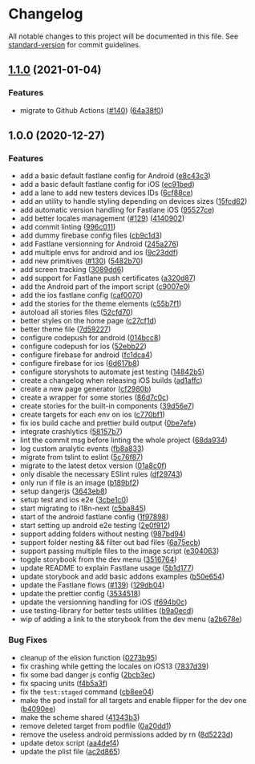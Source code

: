 # Changelog

All notable changes to this project will be documented in this file. See [standard-version](https://github.com/conventional-changelog/standard-version) for commit guidelines.

## [1.1.0](https://github.com/tsyirvo/react-native-starter/compare/v1.0.0...v1.1.0) (2021-01-04)


### Features

* migrate to Github Actions ([#140](https://github.com/tsyirvo/react-native-starter/issues/140)) ([64a38f0](https://github.com/tsyirvo/react-native-starter/commit/64a38f0a1268179c2e608261fbd778b03fc65eb8))

## 1.0.0 (2020-12-27)


### Features

* add a basic default fastlane config for Android ([e8c43c3](https://github.com/tsyirvo/react-native-starter/commit/e8c43c3610595e54c1e46ce4317295ae6ffb047d))
* add a basic default fastlane config for iOS ([ec91bed](https://github.com/tsyirvo/react-native-starter/commit/ec91bed04373a783267f2140e3141768c214eafa))
* add a lane to add new testers devices IDs ([6cf88ce](https://github.com/tsyirvo/react-native-starter/commit/6cf88ceedbb24e1e024d9a080252c6b89f7de85c))
* add an utility to handle styling depending on devices sizes ([15fcd62](https://github.com/tsyirvo/react-native-starter/commit/15fcd629f7fce847e2a55d2bc4fec6d66c4fcd6b))
* add automatic version handling for Fastlane iOS ([95527ce](https://github.com/tsyirvo/react-native-starter/commit/95527ce14aa024ff44137e2b4646043c8e84d45e))
* add better locales management ([#129](https://github.com/tsyirvo/react-native-starter/issues/129)) ([4140902](https://github.com/tsyirvo/react-native-starter/commit/4140902db89314bb1c1c5629b1d5777c692a8f3d))
* add commit linting ([996c011](https://github.com/tsyirvo/react-native-starter/commit/996c011a248aa89e50286fe795f7588f4568f0be))
* add dummy firebase config files ([cb9c1d3](https://github.com/tsyirvo/react-native-starter/commit/cb9c1d328d7aac65c8c888d1705910fd1b0d53fc))
* add Fastlane versionning for Android ([245a276](https://github.com/tsyirvo/react-native-starter/commit/245a276e7b9ff3784393e40b9e80d09d7d85734a))
* add multiple envs for android and ios ([9c23ddf](https://github.com/tsyirvo/react-native-starter/commit/9c23ddf6504d50a9d6c6b2566313a7efe1fe828f))
* add new primitives ([#130](https://github.com/tsyirvo/react-native-starter/issues/130)) ([5482b70](https://github.com/tsyirvo/react-native-starter/commit/5482b70addd4e7539a58da3b0a8f21d7ab154f09))
* add screen tracking ([3089dd6](https://github.com/tsyirvo/react-native-starter/commit/3089dd60f06338101617fec18b7b405af33d583d))
* add support for Fastlane push certificates ([a320d87](https://github.com/tsyirvo/react-native-starter/commit/a320d879fecdd9c2d475174ffa00cbf320037b9d))
* add the Android part of the import script ([c9007e0](https://github.com/tsyirvo/react-native-starter/commit/c9007e0afff02b721d610ad5492c91aafed1f608))
* add the ios fastlane config ([caf0070](https://github.com/tsyirvo/react-native-starter/commit/caf007028d3adb6f2c4a2d82ccdfb3d6de17c988))
* add the stories for the theme elements ([c55b7f1](https://github.com/tsyirvo/react-native-starter/commit/c55b7f1dd07849f66e409c2c391527d256159a96))
* autoload all stories files ([52cfd70](https://github.com/tsyirvo/react-native-starter/commit/52cfd700d7297b9fe0ab5c07f40e6760ba9c6a4f))
* better styles on the home page ([c27cf1d](https://github.com/tsyirvo/react-native-starter/commit/c27cf1d340165bfec5a2d1a7f1208fd9cfb60e60))
* better theme file ([7d59227](https://github.com/tsyirvo/react-native-starter/commit/7d592279b765cf7c63595598c77a067688386380))
* configure codepush for android ([014bcc8](https://github.com/tsyirvo/react-native-starter/commit/014bcc8059061eea6975e465c44cdd91a821cb11))
* configure codepush for ios ([52ebb22](https://github.com/tsyirvo/react-native-starter/commit/52ebb22d7fbc38d5523594ee48186db88d4202de))
* configure firebase for android ([fc1dca4](https://github.com/tsyirvo/react-native-starter/commit/fc1dca4c3aadc61b04d6d2782a78f318734a6011))
* configure firebase for ios ([6d617b8](https://github.com/tsyirvo/react-native-starter/commit/6d617b8450ecfebdad2ec31e7c3dc6d71dbc4c00))
* configure storyshots to automate jest testing ([14842b5](https://github.com/tsyirvo/react-native-starter/commit/14842b5d0d6b0b7c3f682eb31f477cbd00cee745))
* create a changelog when releasing iOS builds ([ad1affc](https://github.com/tsyirvo/react-native-starter/commit/ad1affcf1161e192f547f2008d06516f39d8a16a))
* create a new page generator ([cf2980b](https://github.com/tsyirvo/react-native-starter/commit/cf2980b1af392d0d605c26527a7168007ccda948))
* create a wrapper for some stories ([86d7c0c](https://github.com/tsyirvo/react-native-starter/commit/86d7c0c22144076412ebd43a6d1af91df9759399))
* create stories for the built-in components ([39d56e7](https://github.com/tsyirvo/react-native-starter/commit/39d56e7847bbd3f59ea2c520ef44592092bb82e6))
* create targets for each env on ios ([c770bf1](https://github.com/tsyirvo/react-native-starter/commit/c770bf1439528e90dba3279d2f4876659fa54d95))
* fix ios build cache and prettier build output ([0be7efe](https://github.com/tsyirvo/react-native-starter/commit/0be7efe9bf6713db28e7e80e0537db9dd97faeb6))
* integrate crashlytics ([58157b7](https://github.com/tsyirvo/react-native-starter/commit/58157b7c5815f3fc5a589f181c7aa1ee38ff503a))
* lint the commit msg before linting the whole project ([68da934](https://github.com/tsyirvo/react-native-starter/commit/68da934a34931d0596b48c17ade5ea3cb2efe7e1))
* log custom analytic events ([fb8a833](https://github.com/tsyirvo/react-native-starter/commit/fb8a833f7914c9251df53bf8dc516ad143346e08))
* migrate from tslint to eslint ([5c76f87](https://github.com/tsyirvo/react-native-starter/commit/5c76f875bf988913a8c49642528df57ccf9361a5))
* migrate to the latest detox version ([01a8c0f](https://github.com/tsyirvo/react-native-starter/commit/01a8c0fbaf53fca22a4d9cad1bd5f6dc202c3928))
* only disable the necessary ESlint rules ([df29743](https://github.com/tsyirvo/react-native-starter/commit/df29743c0f9132c37c168abfde7cb1be997ec96c))
* only run if file is an image ([b189bf2](https://github.com/tsyirvo/react-native-starter/commit/b189bf25bce493a7171f63a638119648defced14))
* setup dangerjs ([3643eb8](https://github.com/tsyirvo/react-native-starter/commit/3643eb8fa4186745d342224b66d2adefa717062a))
* setup test and ios e2e ([3cbe1c0](https://github.com/tsyirvo/react-native-starter/commit/3cbe1c06cf2ea67fa7123e235cd2452aa278966c))
* start migrating to i18n-next ([c5ba845](https://github.com/tsyirvo/react-native-starter/commit/c5ba8450fc72b7b2635fcda887aff569d71ec8c7))
* start of the android fastlane config ([1f97898](https://github.com/tsyirvo/react-native-starter/commit/1f978989965a732e78f24b7b942fddd40978adac))
* start setting up android e2e testing ([2e0f912](https://github.com/tsyirvo/react-native-starter/commit/2e0f912010c56c7dad4138747c8964563c4b1f36))
* support adding folders without nesting ([987bd94](https://github.com/tsyirvo/react-native-starter/commit/987bd94ba35416ae1d2ed2c5173c6a1154d708b8))
* support folder nesting && filter out bad files ([6a75ecb](https://github.com/tsyirvo/react-native-starter/commit/6a75ecbae579237c753d455fdca9d3c226f94c8e))
* support passing multiple files to the image script ([e304063](https://github.com/tsyirvo/react-native-starter/commit/e304063d77faa6b01571bfe191378c179b206416))
* toggle storybook from the dev menu ([3516764](https://github.com/tsyirvo/react-native-starter/commit/35167645205a28e56d442864fa2ed40128c86e97))
* update README to explain Fastlane usage ([5b1d177](https://github.com/tsyirvo/react-native-starter/commit/5b1d177e29f2f26fa5fb792a58c2da6e09bb6ff5))
* update storybook and add basic addons examples ([b50e654](https://github.com/tsyirvo/react-native-starter/commit/b50e654ff480504c075d003d12df0b1f81448ee7))
* update the Fastlane flows ([#139](https://github.com/tsyirvo/react-native-starter/issues/139)) ([129db04](https://github.com/tsyirvo/react-native-starter/commit/129db04abb2da20049574c4888373f5fa3a240a9))
* update the prettier config ([3534518](https://github.com/tsyirvo/react-native-starter/commit/3534518c1c9a6537c114b7ca114ac74c0c4f97b0))
* update the versionning handling for iOS ([f694b0c](https://github.com/tsyirvo/react-native-starter/commit/f694b0c7e782accc9bff576c7c9a815f9f2813e8))
* use testing-library for better tests utilities ([b9a0ecd](https://github.com/tsyirvo/react-native-starter/commit/b9a0ecdd87991653fcbe65b068a7503799e6bdb1))
* wip of adding a link to the storybook from the dev menu ([a2b678e](https://github.com/tsyirvo/react-native-starter/commit/a2b678e1a7372a2004890fcb643fb514553202fd))


### Bug Fixes

* cleanup of the elision function ([0273b95](https://github.com/tsyirvo/react-native-starter/commit/0273b956bad4f2f7b9dcb5f1ecd33dbff55dcfff))
* fix crashing while getting the locales on iOS13 ([7837d39](https://github.com/tsyirvo/react-native-starter/commit/7837d39cc14c1f458272d01256b04d1b6609e550))
* fix some bad danger js config ([2bcb3ec](https://github.com/tsyirvo/react-native-starter/commit/2bcb3ecf68d332de2a60c34830006f13e3735578))
* fix spacing units ([f4b5a3f](https://github.com/tsyirvo/react-native-starter/commit/f4b5a3fec4a588f90948c6fa547cb2e9fabc568f))
* fix the `test:staged` command ([cb8ee04](https://github.com/tsyirvo/react-native-starter/commit/cb8ee04ff821ff48346f4979590f4ac1d8bc2318))
* make the pod install for all targets and enable flipper for the dev one ([b4090ee](https://github.com/tsyirvo/react-native-starter/commit/b4090eeb6cebf3e9d3fcd784935fea8debd88b20))
* make the scheme shared ([41343b3](https://github.com/tsyirvo/react-native-starter/commit/41343b3968666111fe0ca4994f3a9045af55ec8b))
* remove deleted target from podfile ([0a20dd1](https://github.com/tsyirvo/react-native-starter/commit/0a20dd1ab0699109c5f2f5dc9c08ee0d174dec68))
* remove the useless android permissions added by rn ([8d5223d](https://github.com/tsyirvo/react-native-starter/commit/8d5223d9e73f2e0dd1de3776d820a0578edf9729))
* update detox script ([aa4def4](https://github.com/tsyirvo/react-native-starter/commit/aa4def4677fa7da1178978211a555305b6f76837))
* update the plist file ([ac2d865](https://github.com/tsyirvo/react-native-starter/commit/ac2d86538cd9d3aa3362e6995310e33a1d57d154))
